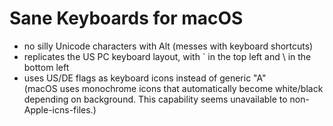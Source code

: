 # Sane Keyboards for macOS

- no silly Unicode characters with Alt (messes with keyboard shortcuts)
- replicates the US PC keyboard layout, with ` in the top left and \ in the bottom left
- uses US/DE flags as keyboard icons instead of generic "A"  
  (macOS uses monochrome icons that automatically become white/black
  depending on background. This capability seems unavailable to
  non-Apple-icns-files.)
